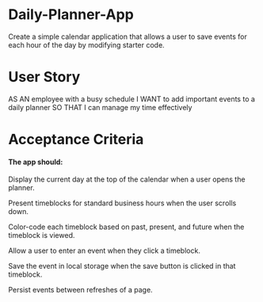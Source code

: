 # Daily-Planner-App
Create a simple calendar application that allows a user to save events for each hour of the day by modifying starter code. 

# User Story
AS AN employee with a busy schedule
I WANT to add important events to a daily planner
SO THAT I can manage my time effectively

# Acceptance Criteria
#### The app should:

Display the current day at the top of the calendar when a user opens the planner.

Present timeblocks for standard business hours when the user scrolls down.

Color-code each timeblock based on past, present, and future when the timeblock is viewed.

Allow a user to enter an event when they click a timeblock.

Save the event in local storage when the save button is clicked in that timeblock.

Persist events between refreshes of a page.